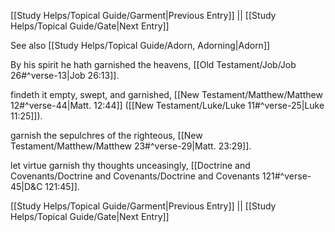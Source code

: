 [[Study Helps/Topical Guide/Garment|Previous Entry]]  ||  [[Study Helps/Topical Guide/Gate|Next Entry]]

 See also [[Study Helps/Topical Guide/Adorn, Adorning|Adorn]]

 By his spirit he hath garnished the heavens, [[Old Testament/Job/Job 26#^verse-13|Job 26:13]].

 findeth it empty, swept, and garnished, [[New Testament/Matthew/Matthew 12#^verse-44|Matt. 12:44]] ([[New Testament/Luke/Luke 11#^verse-25|Luke 11:25]]).

 garnish the sepulchres of the righteous, [[New Testament/Matthew/Matthew 23#^verse-29|Matt. 23:29]].

 let virtue garnish thy thoughts unceasingly, [[Doctrine and Covenants/Doctrine and Covenants/Doctrine and Covenants 121#^verse-45|D&C 121:45]].

[[Study Helps/Topical Guide/Garment|Previous Entry]]  ||  [[Study Helps/Topical Guide/Gate|Next Entry]]